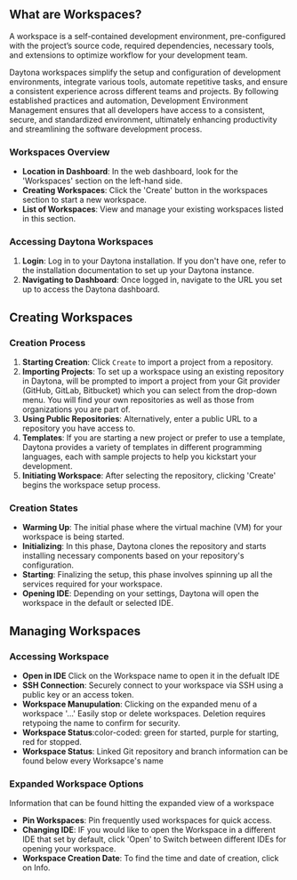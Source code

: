 ## What are Workspaces?
A workspace is a self-contained development environment, pre-configured with the project’s source code, required dependencies, necessary tools, and extensions to optimize workflow for your development team.

Daytona workspaces simplify the setup and configuration of development environments, integrate various tools, automate repetitive tasks, and ensure a consistent experience across different teams and projects. By following established practices and automation, Development Environment Management ensures that all developers have access to a consistent, secure, and standardized environment, ultimately enhancing productivity and streamlining the software development process.

### Workspaces Overview
- **Location in Dashboard**: In the web dashboard, look for the 'Workspaces' section on the left-hand side.
- **Creating Workspaces**: Click the 'Create' button in the workspaces section to start a new workspace.
- **List of Workspaces**: View and manage your existing workspaces listed in this section.

### Accessing Daytona Workspaces
1. **Login**: Log in to your Daytona installation. If you don't have one, refer to the installation documentation to set up your Daytona instance.
2. **Navigating to Dashboard**: Once logged in, navigate to the URL you set up to access the Daytona dashboard.

## Creating Workspaces

### Creation Process
1. **Starting Creation**: Click `Create` to import a project from a repository.
2. **Importing Projects**: To set up a workspace using an existing repository in Daytona, will be prompted to import a project from your Git provider (GitHub, GitLab, Bitbucket) which you can select from the drop-down menu. You will find your own repositories as well as those from organizations you are part of.
3. **Using Public Repositories**: Alternatively, enter a public URL to a repository you have access to.
4. **Templates**: If you are starting a new project or prefer to use a template, Daytona provides a variety of templates in different programming languages, each with sample projects to help you kickstart your development.
4. **Initiating Workspace**: After selecting the repository, clicking 'Create' begins the workspace setup process.

### Creation States
- **Warming Up**: The initial phase where the virtual machine (VM) for your workspace is being started.
- **Initializing**: In this phase, Daytona clones the repository and starts installing necessary components based on your repository's configuration.
- **Starting**: Finalizing the setup, this phase involves spinning up all the services required for your workspace.
- **Opening IDE**: Depending on your settings, Daytona will open the workspace in the default or selected IDE.

## Managing Workspaces

### Accessing Workspace
- **Open in IDE** Click on the Workspace name to open it in the defualt IDE
- **SSH Connection**: Securely connect to your workspace via SSH using a public key or an access token.
- **Workspace Manupulation**: Clicking on the expanded menu of a workspace '...' Easily stop or delete workspaces. Deletion requires retypoing the name to confirm for security.
- **Workspace Status**:color-coded: green for started, purple for starting, red for stopped.
- **Workspace Status**: Linked Git repository and branch information can be found below every Worksapce's name


### Expanded Workspace Options
Information that can be found hitting the expanded view of a workspace
- **Pin Workspaces**: Pin frequently used workspaces for quick access.
- **Changing IDE**: IF you would like to open the Workspace in a different IDE that set by default, click 'Open' to Switch between different IDEs for opening your workspace.
- **Workspace Creation Date**: To find the time and date of creation, click on Info.


